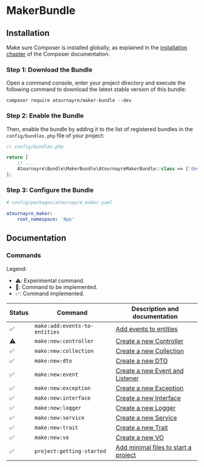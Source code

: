 # MakerBundle

## Installation

Make sure Composer is installed globally, as explained in the
[installation chapter](https://getcomposer.org/doc/00-intro.md)
of the Composer documentation.

### Step 1: Download the Bundle

Open a command console, enter your project directory and execute the
following command to download the latest stable version of this bundle:

```console
composer require atournayre/maker-bundle --dev
```

### Step 2: Enable the Bundle

Then, enable the bundle by adding it to the list of registered bundles
in the `config/bundles.php` file of your project:

```php
// config/bundles.php

return [
    // ...
    Atournayre\Bundle\MakerBundle\AtournayreMakerBundle::class => ['dev' => true],
];
```

### Step 3: Configure the Bundle

```yaml
# config/packages/atournayre_maker.yaml

atournayre_maker:
    root_namespace: 'App'
```

## Documentation

### Commands

Legend:
- ⚠️: Experimental command.
- 🚧: Command to be implemented.
- ✅: Command implemented.

| Status | Command                       | Description and documentation                                           |
|--------|-------------------------------|-------------------------------------------------------------------------|
| ✅️     | `make:add:events-to-entities` | [Add events to entities](docs/add-events-to-entities.md)               |
| ⚠️     | `make:new:controller`         | [Create a new Controller](docs/new-default.md)                          |
| ✅️     | `make:new:collection`         | [Create a new Collection](docs/new-default.md)                          |
| ✅      | `make:new:dto`                | [Create a new DTO](docs/new-default.md)                                 |
| ✅      | `make:new:event`              | [Create a new Event and Listener](docs/new-default.md)                  |
| ✅      | `make:new:exception`          | [Create a new Exception](docs/new-default.md)                           |
| ✅      | `make:new:interface`          | [Create a new Interface](docs/new-default.md)                           |
| ✅      | `make:new:logger`             | [Create a new Logger](docs/new-logger.md)                               |
| ✅      | `make:new:service`            | [Create a new Service](docs/new-service.md)                             |
| ✅      | `make:new:trait`              | [Create a new Trait](docs/new-default.md)                               |
| ✅      | `make:new:vo`                 | [Create a new VO](docs/new-default.md)                                  |
| ✅      | `project:getting-started`     | [Add minimal files to start a project](docs/project-getting-started.md) |
